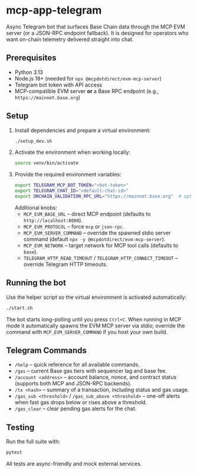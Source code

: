 # mcp-app-telegram

Async Telegram bot that surfaces Base Chain data through the MCP EVM server (or a JSON-RPC endpoint fallback). It is designed for operators who want on-chain telemetry delivered straight into chat.

## Prerequisites

- Python 3.13
- Node.js 18+ (needed for `npx @mcpdotdirect/evm-mcp-server`)
- Telegram bot token with API access
- MCP-compatible EVM server **or** a Base RPC endpoint (e.g., `https://mainnet.base.org`)

## Setup

1. Install dependencies and prepare a virtual environment:
   ```bash
   ./setup_dev.sh
   ```
2. Activate the environment when working locally:
   ```bash
   source venv/bin/activate
   ```
3. Provide the required environment variables:
   ```bash
   export TELEGRAM_MCP_BOT_TOKEN="<bot-token>"
   export TELEGRAM_CHAT_ID="<default-chat-id>"
   export ONCHAIN_VALIDATION_RPC_URL="https://mainnet.base.org"  # optional JSON-RPC fallback
   ```
   Additional knobs:
   - `MCP_EVM_BASE_URL` – direct MCP endpoint (defaults to `http://localhost:8080`).
   - `MCP_EVM_PROTOCOL` – force `mcp` or `json-rpc`.
   - `MCP_EVM_SERVER_COMMAND` – override the spawned stdio server command (default `npx -y @mcpdotdirect/evm-mcp-server`).
   - `MCP_EVM_NETWORK` – target network for MCP tool calls (defaults to `base`).
   - `TELEGRAM_HTTP_READ_TIMEOUT` / `TELEGRAM_HTTP_CONNECT_TIMEOUT` – override Telegram HTTP timeouts.

## Running the bot

Use the helper script so the virtual environment is activated automatically:
```bash
./start.sh
```
The bot starts long-polling until you press `Ctrl+C`. When running in MCP mode it automatically spawns the EVM MCP server via stdio; override the command with `MCP_EVM_SERVER_COMMAND` if you host your own build.

## Telegram Commands

- `/help` – quick reference for all available commands.
- `/gas` – current Base gas tiers with sequencer lag and base fee.
- `/account <address>` – account balance, nonce, and contract status (supports both MCP and JSON-RPC backends).
- `/tx <hash>` – summary of a transaction, including status and gas usage.
- `/gas_sub <threshold>` / `/gas_sub_above <threshold>` – one-off alerts when fast gas drops below or rises above a threshold.
- `/gas_clear` – clear pending gas alerts for the chat.

## Testing

Run the full suite with:
```bash
pytest
```
All tests are async-friendly and mock external services.
